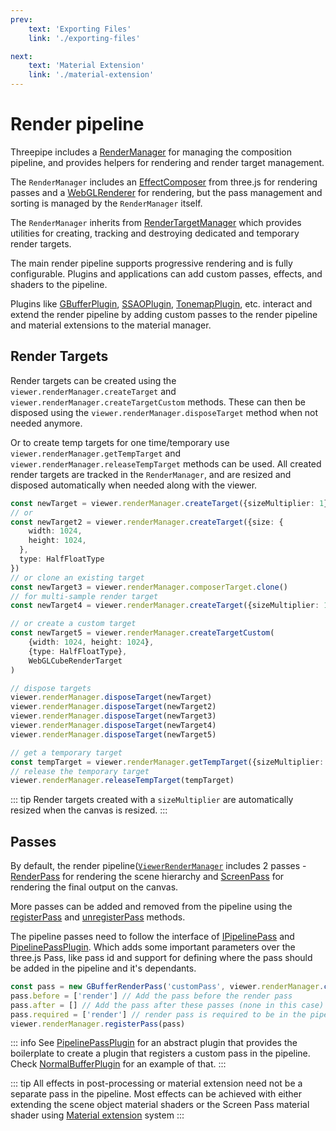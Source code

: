 ```yaml
---
prev:
    text: 'Exporting Files'
    link: './exporting-files'

next:
    text: 'Material Extension'
    link: './material-extension'
---
```


# Render pipeline

Threepipe includes a [RenderManager](https://threepipe.org/docs/classes/RenderManager.html) for managing the composition pipeline, and provides helpers for rendering and render target management.

The `RenderManager` includes an [EffectComposer](https://threejs.org/docs/#api/en/postprocessing/EffectComposer) from three.js for rendering passes and a [WebGLRenderer](https://threejs.org/docs/#api/en/renderers/WebGLRenderer) for rendering, but the pass management and sorting is managed by the `RenderManager` itself.

The `RenderManager` inherits from [RenderTargetManager](https://threepipe.org/docs/classes/RenderTargetManager.html)
which provides utilities for creating, tracking and destroying dedicated and temporary render targets.

The main render pipeline supports progressive rendering and is fully configurable. Plugins and applications can add custom passes, effects, and shaders to the pipeline.

Plugins like [GBufferPlugin](https://threepipe.org/docs/classes/GBufferPlugin.html), [SSAOPlugin](https://threepipe.org/docs/classes/SSAOPlugin.html), [TonemapPlugin](https://threepipe.org/docs/classes/TonemapPlugin.html), etc. interact and extend the render pipeline by adding custom passes to the render pipeline and material extensions to the material manager.

## Render Targets

Render targets can be created
using the `viewer.renderManager.createTarget` and `viewer.renderManager.createTargetCustom` methods.
These can then be disposed using the `viewer.renderManager.disposeTarget` method when not needed anymore.

Or to create temp targets for one time/temporary use `viewer.renderManager.getTempTarget` and `viewer.renderManager.releaseTempTarget` methods can be used. All created render targets are tracked in the `RenderManager`, and are resized and disposed automatically when needed along with the viewer.

```typescript
const newTarget = viewer.renderManager.createTarget({sizeMultiplier: 1})
// or
const newTarget2 = viewer.renderManager.createTarget({size: {
    width: 1024,
    height: 1024,
  },
  type: HalfFloatType
})
// or clone an existing target
const newTarget3 = viewer.renderManager.composerTarget.clone()
// for multi-sample render target
const newTarget4 = viewer.renderManager.createTarget({sizeMultiplier: 1, samples: 4})

// or create a custom target
const newTarget5 = viewer.renderManager.createTargetCustom(
    {width: 1024, height: 1024},
    {type: HalfFloatType},
    WebGLCubeRenderTarget
)

// dispose targets
viewer.renderManager.disposeTarget(newTarget)
viewer.renderManager.disposeTarget(newTarget2)
viewer.renderManager.disposeTarget(newTarget3)
viewer.renderManager.disposeTarget(newTarget4)
viewer.renderManager.disposeTarget(newTarget5)

// get a temporary target
const tempTarget = viewer.renderManager.getTempTarget({sizeMultiplier: 1})
// release the temporary target
viewer.renderManager.releaseTempTarget(tempTarget)
```

::: tip
Render targets created with a `sizeMultiplier` are automatically resized when the canvas is resized.
:::

## Passes

By default, the render pipeline([`ViewerRenderManager`](https://threepipe.org/docs/classes/ViewerRenderManager.html) includes 2 passes -
[RenderPass](https://threepipe.org/docs/classes/ExtendedRenderPass.html) for rendering the scene hierarchy and [ScreenPass](https://threepipe.org/docs/classes/ScreenPass.html) for rendering the final output on the canvas.

More passes can be added and removed from the pipeline
using the [registerPass](https://threepipe.org/docs/classes/RenderManager.html#registerPass) and [unregisterPass](https://threepipe.org/docs/classes/RenderManager.html#unregisterPass) methods.

The pipeline passes need to follow the interface of [IPipelinePass](https://threepipe.org/docs/interfaces/IPipelinePass.html) and [PipelinePassPlugin](https://threepipe.org/docs/classes/PipelinePassPlugin.html).
Which adds some important parameters over the three.js Pass,
like pass id and support for defining where the pass should be added in the pipeline and it's dependants.

```typescript
const pass = new GBufferRenderPass('customPass', viewer.renderManager.createTarget({sizeMultiplier: 1}))
pass.before = ['render'] // Add the pass before the render pass
pass.after = [] // Add the pass after these passes (none in this case)
pass.required = ['render'] // render pass is required to be in the pipeline for this. throws an error if not found
viewer.renderManager.registerPass(pass)
```

::: info
See [PipelinePassPlugin](https://threepipe.org/docs/classes/PipelinePassPlugin.html) for an abstract plugin
that provides the boilerplate to create a plugin that registers a custom pass in the pipeline.
Check [NormalBufferPlugin](https://threepipe.org/docs/classes/NormalBufferPlugin.html) for an example of that.
:::

::: tip
All effects in post-processing or material extension need not be a separate pass in the pipeline.
Most effects can be achieved with either extending the scene object material shaders or the Screen Pass material shader using [Material extension](./material-extension) system
:::
